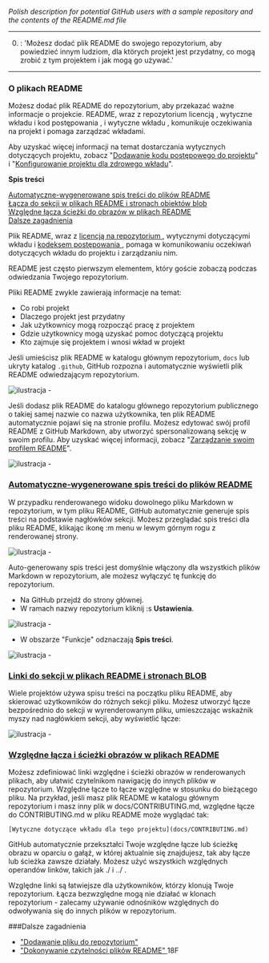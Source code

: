 _Polish description for potential GitHub users with a sample repository and the contents of the README.md file_ 

---
0. : 'Możesz dodać plik README do swojego repozytorium, aby powiedzieć innym ludziom, dla ktörych projekt jest przydatny, co mogą zrobić z tym projektem i jak mogą go używać.'  
---

### O plikach README

Możesz dodać plik README do repozytorium, aby przekazać ważne informacje o projekcie. README, wraz z repozytorium licencją , wytyczne wkładu i kod postępowania , i wytyczne wkładu , komunikuje oczekiwania na projekt i pomaga zarządzać wkładami.

Aby uzyskać więcej informacji na temat dostarczania wytycznych dotyczących projektu, zobacz "[Dodawanie kodu postępowego do projektu](https://docs.github.com/en/communities/setting-up-your-project-for-healthy-contributions/adding-a-code-of-conduct-to-your-project)" i  "[Konfigurowanie projektu dla zdrowego wkładu](https://docs.github.com/en/communities/setting-up-your-project-for-healthy-contributions)". 

**Spis treści**

[Automatyczne-wygenerowane spis treści do plików README ]( https://github.com/extrazi/przyklad#Automatyczne-wygenerowane_spis_treści_do_plików_README )  
[Łącza do sekcji w plikach README i stronach obiektów blob ](https://github.com/extrazi/przyklad#Linki_do_sekcji_w_plikach_README_i_stronach_BLOB )   
[Względne łącza ścieżki do obrazów w plikach README ](https://github.com/extrazi/przyklad#Względne_łącza_i_ścieżki_obrazów_w_plikach_README)   
[Dalsze zagadnienia](https://github.com/extrazi/przyklad#Dalsze_zagadnienia) 

Plik README, wraz z [licencją na repozytorium ]( https://docs.github.com/en/free-pro-team@latest/articles/licensing-a-repository )  , wytycznymi dotyczącymi wkładu i [kodeksem postępowania ]( https://docs.github.com/en/free-pro-team@latest/articles/adding-a-code-of-conduct-to-your-project ) , pomaga w komunikowaniu oczekiwań dotyczących wkładu do projektu i zarządzaniu nim. 

README jest często pierwszym elementem, który goście zobaczą podczas odwiedzania Twojego repozytorium. 

Pliki README zwykle zawierają informacje na temat: 

* Co robi projekt 
* Dlaczego projekt jest przydatny 
* Jak użytkownicy mogą rozpocząć pracę z projektem 
* Gdzie użytkownicy mogą uzyskać pomoc dotyczącą projektu 
* Kto zajmuje się projektem i wnosi wkład w projekt 

Jeśli umieścisz plik README w katalogu głównym repozytorium, `docs` lub ukryty katalog `.github`, GitHub rozpozna i automatycznie wyświetli plik README odwiedzającym repozytorium.

 ![ilustracja - ](https://docs.github.com/assets/images/help/repository/repo-with-readme.png)

Jeśli dodasz plik README do katalogu głównego repozytorium publicznego o takiej samej nazwie co nazwa użytkownika, ten plik README automatycznie pojawi się na stronie profilu. Możesz edytować swój profil README z GitHub Markdown, aby utworzyć spersonalizowaną sekcję w swoim profilu. Aby uzyskać więcej informacji, zobacz "[Zarządzanie swoim profilem README](https://docs.github.com/en/github/setting-up-and-managing-your-github-profile/managing-your-profile-readme)".

 ![ilustracja - ](https://docs.github.com/assets/images/help/repository/username-repo-with-readme.png)

### [Automatyczne-wygenerowane spis treści do plików README ]( https://docs.github.com/en/github/creating-cloning-and-archiving-repositories/about-readmes#auto-generated-table-of-contents-for-readme-files )

W przypadku renderowanego widoku dowolnego pliku Markdown w repozytorium, w tym pliku README, GitHub automatycznie generuje spis treści na podstawie nagłówków sekcji. Możesz przeglądać spis treści dla pliku README, klikając ikonę :m  menu w lewym górnym rogu z renderowanej strony.

 ![ilustracja - ](https://docs.github.com/assets/images/help/repository/readme-automatic-toc.png)

Auto-generowany spis treści jest domyślnie włączony dla wszystkich plików Markdown w repozytorium, ale możesz wyłączyć tę funkcję do repozytorium.

* Na GitHub przejdź do strony głównej.
* W ramach nazwy repozytorium kliknij :s **Ustawienia**.

 ![ilustracja - ](https://docs.github.com/assets/images/help/repository/repo-actions-settings.png)

* W obszarze "Funkcje" odznaczają **Spis treści**.

 ![ilustracja - ](https://docs.github.com/assets/images/help/repository/readme-automatic-toc-setting.png)

### [Linki do sekcji w plikach README i stronach BLOB ]( https://docs.github.com/en/free-pro-team@latest/github/creating-cloning-and-archiving-repositories/about-readmes#section-links-in-readme-files-and-blob-pages )  

Wiele projektów używa spisu treści na początku pliku README, aby skierować użytkowników do różnych sekcji pliku. Możesz utworzyć łącze bezpośrednio do sekcji w wyrenderowanym pliku, umieszczając wskaźnik myszy nad nagłówkiem sekcji, aby wyświetlić łącze:

 ![ilustracja - ](https://docs.github.com/assets/images/help/repository/readme-links.png)

### [Względne łącza i ścieżki obrazów w plikach README ]( https://docs.github.com/en/free-pro-team@latest/github/creating-cloning-and-archiving-repositories/about-readmes#relative-links-and-image-paths-in-readme-files )  

Możesz zdefiniować linki względne i ścieżki obrazów w renderowanych plikach, aby ułatwić czytelnikom nawigację do innych plików w repozytorium. 
Względne łącze to łącze względne w stosunku do bieżącego pliku. Na przykład, jeśli masz plik README w katalogu głównym repozytorium i masz inny plik w docs/CONTRIBUTING.md, względne łącze do CONTRIBUTING.md w pliku README może wyglądać tak: 

 `[Wytyczne dotyczące wkładu dla tego projektu](docs/CONTRIBUTING.md)` 

GitHub automatycznie przekształci Twoje względne łącze lub ścieżkę obrazu w oparciu o gałąź, w której aktualnie się znajdujesz, tak aby łącze lub ścieżka zawsze działały. Możesz użyć wszystkich względnych operandów linków, takich jak ./ i ../ . 

Względne linki są łatwiejsze dla użytkowników, którzy klonują Twoje repozytorium. Łącza bezwzględne mogą nie działać w klonach repozytorium - zalecamy używanie odnośników względnych do odwoływania się do innych plików w repozytorium.


###Dalsze zagadnienia

* ["Dodawanie pliku do repozytorium"](https://docs.github.com/en/free-pro-team@latest/articles/adding-a-file-to-a-repository) 
* ["Dokonywanie czytelności plików README" ](https://github.com/18F/open-source-guide/blob/18f-pages/pages/making-readmes-readable.md) 18F
 
